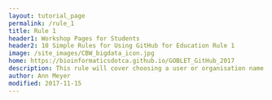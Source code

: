 ```yaml
---
layout: tutorial_page
permalink: /rule_1
title: Rule 1
header1: Workshop Pages for Students
header2: 10 Simple Rules for Using GitHub for Education Rule 1
image: /site_images/CBW_bigdata_icon.jpg
home: https://bioinformaticsdotca.github.io/GOBLET_GitHub_2017
description: This rule will cover choosing a user or organisation name.
author: Ann Meyer
modified: 2017-11-15
---
```

